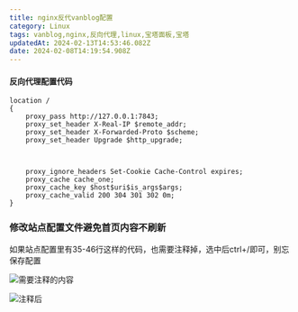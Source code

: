 ```yaml
---
title: nginx反代vanblog配置
category: Linux
tags: vanblog,nginx,反向代理,linux,宝塔面板,宝塔
updatedAt: 2024-02-13T14:53:46.082Z
date: 2024-02-08T14:19:54.908Z
---
```





#### 反向代理配置代码

```nginx
location /
{
    proxy_pass http://127.0.0.1:7843;
    proxy_set_header X-Real-IP $remote_addr;
    proxy_set_header X-Forwarded-Proto $scheme;
    proxy_set_header Upgrade $http_upgrade;
    
     

    proxy_ignore_headers Set-Cookie Cache-Control expires;
    proxy_cache cache_one;
    proxy_cache_key $host$uri$is_args$args;
    proxy_cache_valid 200 304 301 302 0m;
}
```

### 修改站点配置文件避免首页内容不刷新


<!-- more -->

如果站点配置里有35-46行这样的代码，也需要注释掉，选中后ctrl+/即可，别忘保存配置



![需要注释的内容](https://statics.xian1u.ren/notes/img/2024/02/9b3448c2ca1b7fc5ed9f18dcb189dfe8.QQå¾ç20240205151838.png)

![注释后](https://statics.xian1u.ren/notes/img/2024/02/e66f90e44307e7dda0ca353597ee8723.QQå¾ç20240205151909.png)





